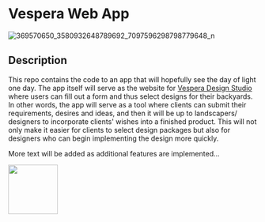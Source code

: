# Vespera Web App 

![369570650_3580932648789692_7097596298798779648_n](https://github.com/dimobr/VesperaWebApp/assets/75803418/2fa2798c-e13d-4d92-9791-95eb20fcaf66)

## Description 

This repo contains the code to an app that will hopefully see the day of light one day. The app itself will serve as the website for [Vespera Design Studio](https://www.instagram.com/vespera_design_studio/) where users can fill out a form and thus select designs for their backyards. In other words, the app will serve as a tool where clients can submit their requirements, desires and ideas, and then it will be up to landscapers/ designers to incorporate clients' wishes into a finished product. This will not only make it easier for clients to select design packages but also for designers who can begin implementing the design more quickly.


More text will be added as additional features are implemented...

<img src="https://github.com/dimobr/VesperaWebApp/assets/75803418/db7d2c1c-eac4-4afe-af75-1f0745cfdf80" width="100px" />
